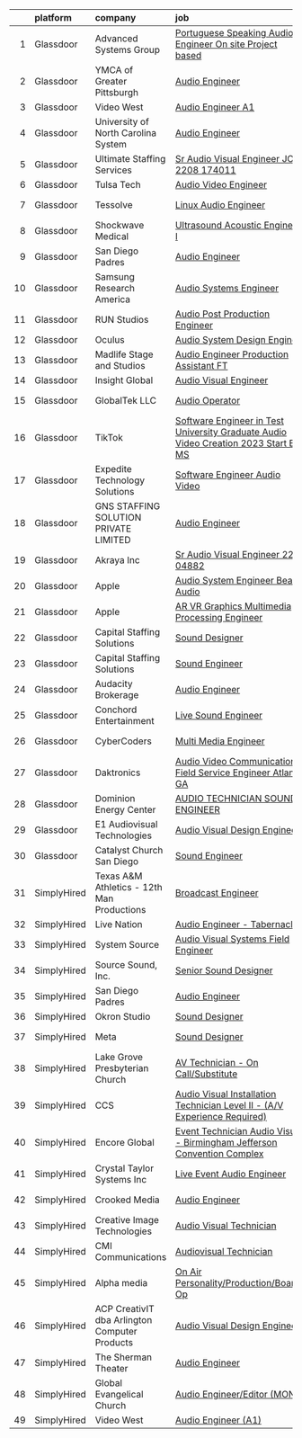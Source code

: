 

|    | platform    | company                                       | job                                                                                                                                                                                                                                                                                                                                                                                                                                                                                                                                                                                                                                                                                                                                                                                                                                                                                                                                                                                                                                                                                                                                                                                                                                                                                                                                                                                                                                                              | update_time   | location                   |
|---:|:------------|:----------------------------------------------|:-----------------------------------------------------------------------------------------------------------------------------------------------------------------------------------------------------------------------------------------------------------------------------------------------------------------------------------------------------------------------------------------------------------------------------------------------------------------------------------------------------------------------------------------------------------------------------------------------------------------------------------------------------------------------------------------------------------------------------------------------------------------------------------------------------------------------------------------------------------------------------------------------------------------------------------------------------------------------------------------------------------------------------------------------------------------------------------------------------------------------------------------------------------------------------------------------------------------------------------------------------------------------------------------------------------------------------------------------------------------------------------------------------------------------------------------------------------------|:--------------|:---------------------------|
|  1 | Glassdoor   | Advanced Systems Group                        | [Portuguese Speaking Audio Engineer  On site  Project based ](https://www.glassdoor.com/partner/jobListing.htm?pos=114&ao=1136043&s=58&guid=000001830c7f8b35ba5277309fc3d4a8&src=GD_JOB_AD&t=SR&vt=w&ea=1&cs=1_f9e36b08&cb=1662362029146&jobListingId=1008115167829&jrtk=3-0-1gc67v2qljcbc801-1gc67v2r6im97800-f73c94eeb379ddaa-)                                                                                                                                                                                                                                                                                                                                                                                                                                                                                                                                                                                                                                                                                                                                                                                                                                                                                                                                                                                                                                                                                                                                | 2d            | New York, NY               |
|  2 | Glassdoor   | YMCA of Greater Pittsburgh                    | [Audio Engineer](https://www.glassdoor.com/partner/jobListing.htm?pos=116&ao=1136043&s=58&guid=000001830c7f8b35ba5277309fc3d4a8&src=GD_JOB_AD&t=SR&vt=w&ea=1&cs=1_58e9ab05&cb=1662362029146&jobListingId=1008114357772&jrtk=3-0-1gc67v2qljcbc801-1gc67v2r6im97800-be22ce156af67502-)                                                                                                                                                                                                                                                                                                                                                                                                                                                                                                                                                                                                                                                                                                                                                                                                                                                                                                                                                                                                                                                                                                                                                                             | 2d            | Pittsburgh, PA             |
|  3 | Glassdoor   | Video West                                    | [Audio Engineer  A1 ](https://www.glassdoor.com/partner/jobListing.htm?pos=127&ao=1136043&s=58&guid=000001830c7f8b35ba5277309fc3d4a8&src=GD_JOB_AD&t=SR&vt=w&ea=1&cs=1_f584df0b&cb=1662362029147&jobListingId=1008103941095&jrtk=3-0-1gc67v2qljcbc801-1gc67v2r6im97800-c33ab20095de4d2b-)                                                                                                                                                                                                                                                                                                                                                                                                                                                                                                                                                                                                                                                                                                                                                                                                                                                                                                                                                                                                                                                                                                                                                                        | 5d            | Phoenix, AZ                |
|  4 | Glassdoor   | University of North Carolina System           | [Audio Engineer](https://www.glassdoor.com/partner/jobListing.htm?pos=115&ao=1136043&s=58&guid=000001830c7f8b35ba5277309fc3d4a8&src=GD_JOB_AD&t=SR&vt=w&cs=1_e0940f39&cb=1662362029146&jobListingId=1008106242846&jrtk=3-0-1gc67v2qljcbc801-1gc67v2r6im97800-30546d964c6f9ccc-)                                                                                                                                                                                                                                                                                                                                                                                                                                                                                                                                                                                                                                                                                                                                                                                                                                                                                                                                                                                                                                                                                                                                                                                  | 4d            | Research Triangle Park, NC |
|  5 | Glassdoor   | Ultimate Staffing Services                    | [Sr  Audio Visual Engineer  JO 2208 174011 ](https://www.glassdoor.com/partner/jobListing.htm?pos=113&ao=1110586&s=58&guid=000001830c7f8b35ba5277309fc3d4a8&src=GD_JOB_AD&t=SR&vt=w&ea=1&cs=1_9a72c3c2&cb=1662362029146&jobListingId=1008097555375&cpc=2CAED5C921A5F994&jrtk=3-0-1gc67v2qljcbc801-1gc67v2r6im97800-7f48b0205ac5977e--6NYlbfkN0BhfrGGbcblirJ0_oD-V1jJ9SBvie1turFDKTAe6KCgNzq6yyAeTVm5CLdS47V200aPUPspWsvSA29NDaJwcwLHGdGXHs-GcCrnI1hz2xLlUypXemtJhLLv3qJhrQ6xtzQ7JFI1gAPCwCah7xSL2xqQPD8W1B2O4U1GcdLxun809rzxlohOuZwrViiIUBfHs55hHgoihbkd5eyqwQKFkY8vqUvp0wD_2JjwUkVIBWgL1OyV1m1kP3wtfMg9MMS9lLTZZGQVk-eM83ysw-T1UndMbthayBvWg_4lV72Y763eyCk5Y9Fbfp4ONrYj1_-PT3GucPqDtDTd67zM-Ay5b8rciPiXeXKRX3u00-COYUtVJ-0X1uEHfhDPjkYdKotuaSySP18bCZbnwdI3YLRLLHRiXjhr7s-DgXSrq7BjS1sWousITZ--u8cJ9fWdlq6HPreZgN756XqPuReTF8Q5_1raowKOdx162XEm_fApjv9ZLbywGwKyRakWVF9eMOrrhIk1ejQRQPDfnPcUVhH_T1NgoyMmPFpWMbnAzFUyPI0LOcb5WdKgsBNUa0zKh8wjlle7sJhMxdjfqVXER2duUprJBYkzZXsvUFJaD4gqI8aF-tQfqvXHvJfYkpLbFwQJBrxGrgUe1IYOt6_LM4eZKEYf)                                                                                                                                                                                                                                                                                                                                                                                                                            | 9d            | Santa Clara, CA            |
|  6 | Glassdoor   | Tulsa Tech                                    | [Audio Video Engineer](https://www.glassdoor.com/partner/jobListing.htm?pos=130&ao=1136043&s=58&guid=000001830c7f8b35ba5277309fc3d4a8&src=GD_JOB_AD&t=SR&vt=w&ea=1&cs=1_ec636637&cb=1662362029147&jobListingId=1008103259096&jrtk=3-0-1gc67v2qljcbc801-1gc67v2r6im97800-a47b9910ee0dd042-)                                                                                                                                                                                                                                                                                                                                                                                                                                                                                                                                                                                                                                                                                                                                                                                                                                                                                                                                                                                                                                                                                                                                                                       | 5d            | Tulsa, OK                  |
|  7 | Glassdoor   | Tessolve                                      | [Linux Audio Engineer](https://www.glassdoor.com/partner/jobListing.htm?pos=128&ao=1136043&s=58&guid=000001830c7f8b35ba5277309fc3d4a8&src=GD_JOB_AD&t=SR&vt=w&ea=1&cs=1_9f599aa1&cb=1662362029147&jobListingId=1008090952739&jrtk=3-0-1gc67v2qljcbc801-1gc67v2r6im97800-fbb373dfba9ba8cd-)                                                                                                                                                                                                                                                                                                                                                                                                                                                                                                                                                                                                                                                                                                                                                                                                                                                                                                                                                                                                                                                                                                                                                                       | 11d           | Sunnyvale, CA              |
|  8 | Glassdoor   | Shockwave Medical                             | [Ultrasound Acoustic Engineer I](https://www.glassdoor.com/partner/jobListing.htm?pos=125&ao=1136043&s=58&guid=000001830c7f8b35ba5277309fc3d4a8&src=GD_JOB_AD&t=SR&vt=w&cs=1_90922a2a&cb=1662362029147&jobListingId=1008108505916&jrtk=3-0-1gc67v2qljcbc801-1gc67v2r6im97800-98808e398b9d1ba3-)                                                                                                                                                                                                                                                                                                                                                                                                                                                                                                                                                                                                                                                                                                                                                                                                                                                                                                                                                                                                                                                                                                                                                                  | 4d            | Santa Clara, CA            |
|  9 | Glassdoor   | San Diego Padres                              | [Audio Engineer](https://www.glassdoor.com/partner/jobListing.htm?pos=121&ao=1136043&s=58&guid=000001830c7f8b35ba5277309fc3d4a8&src=GD_JOB_AD&t=SR&vt=w&ea=1&cs=1_01606c98&cb=1662362029146&jobListingId=1008087488893&jrtk=3-0-1gc67v2qljcbc801-1gc67v2r6im97800-0ab1e7430391e7cd-)                                                                                                                                                                                                                                                                                                                                                                                                                                                                                                                                                                                                                                                                                                                                                                                                                                                                                                                                                                                                                                                                                                                                                                             | 13d           | San Diego, CA              |
| 10 | Glassdoor   | Samsung Research America                      | [Audio Systems Engineer](https://www.glassdoor.com/partner/jobListing.htm?pos=126&ao=1136043&s=58&guid=000001830c7f8b35ba5277309fc3d4a8&src=GD_JOB_AD&t=SR&vt=w&ea=1&cs=1_9b086ab9&cb=1662362029147&jobListingId=1008104222786&jrtk=3-0-1gc67v2qljcbc801-1gc67v2r6im97800-093c2ac1c42f0055-)                                                                                                                                                                                                                                                                                                                                                                                                                                                                                                                                                                                                                                                                                                                                                                                                                                                                                                                                                                                                                                                                                                                                                                     | 5d            | Valencia, CA               |
| 11 | Glassdoor   | RUN Studios                                   | [Audio Post Production Engineer](https://www.glassdoor.com/partner/jobListing.htm?pos=117&ao=1136043&s=58&guid=000001830c7f8b35ba5277309fc3d4a8&src=GD_JOB_AD&t=SR&vt=w&cs=1_f6fedbbc&cb=1662362029146&jobListingId=1008112000727&jrtk=3-0-1gc67v2qljcbc801-1gc67v2r6im97800-445860f2fb8be7d0-)                                                                                                                                                                                                                                                                                                                                                                                                                                                                                                                                                                                                                                                                                                                                                                                                                                                                                                                                                                                                                                                                                                                                                                  | 3d            | Seattle, WA                |
| 12 | Glassdoor   | Oculus                                        | [Audio System Design Engineer](https://www.glassdoor.com/partner/jobListing.htm?pos=103&ao=1110586&s=58&guid=000001830c7f8b35ba5277309fc3d4a8&src=GD_JOB_AD&t=SR&vt=w&cs=1_2f49e73d&cb=1662362029144&jobListingId=1008113658597&cpc=C891152315FA1AD8&jrtk=3-0-1gc67v2qljcbc801-1gc67v2r6im97800-28c7cf85aae0d09a--6NYlbfkN0DYl4UJW4r1Vl7FEn6T9F-rD9lpC-0oMJVSiWjK_MGUd8e8cHXcpv6KPyjLHZEfqkWF7jx5nefSJB46Wpu88sVmHRl6nBxftk6vkGNTcKdYu9StRJ4PPVJ88bejKAEmkxARDbR2ZgAU1yuwjqEOxhXnu0VJ7oteK4RS4h0U14nQ_iAPa-JDJ05aRnZP5UBFRfo1ZxBeVgclen1EwwhMDW_qRhKFysdQQ2g8GgI40sk0QGf10GEk7KfNyouwMyfVryauUYnF8Iw-eZ6Uoc5iUftxB0JKUD-vFkZ5rZsh3xFaus-PiFvnV-OzDZOs9t6-tNphj5Jl2_kf5rc9Eg1ek5HHvPFpF4D75LqciU2DZJgv876Em3MtmPiSitvTDm_olsDDtg6PqASIDr8STSvegtkvnU7CElAjY6nrsbFAWGhX2Q336Qlvp-bgnMz-zs3EHT2Q0HlEKM-77RePkydtIlQdsJwknggWu0_Juo3uqRkw4fS-LRIdf7QArvfUdCdMgBsknQUnlLwbhCApwTPwChgh3pFd742f33Pj7VGnz6dR74ZjC1YPnzmBjOZnG21ZZGU3L1So_OB65a6nBp0IBW8Jmz91NeMWAJndkld2NNYXArjTOACGQ93_VNu5wl98A2RrmnNCPxrWmP2lAEW1sa5uboZiBLr9DIS3NSLCMUl60FGY1tXaGg0f3Iuc19qig3aL5XX12QO4AecKbdRpxlldnAEwO8zegCbXTVL_wsXrD1csWgYV7KMeErlFRshx2sBfUkDa1z8NycxuDAweaurkWGu3bAN38Rh7H8vsalRic41g6G6-pxmjpcAuigVlVmU8Zr6_G-WUZo1Aj2YKUCrbdi0oKlGf6TI4tHVHstCdtleRrk3VQXOmzaA12UZ6UfWwitQ6nMUntqiIvXKe84EQAFD0F9YKCMBJzdGWMTGHup8mMICNIWyN0MB2pt2cwvUr4aC43jujOoVmCw3mKd3MXL7NProRuEkMxLEhSTTt6s1HV3nq3WzCOwvWzoyx-NtkzCGrf8kYbg4YIsRKuPHhLlq9-kWozeLV_zwrw-IAlkHsjNWC9JV78Rj59h4CULU%3D) | 2d            | Remote                     |
| 13 | Glassdoor   | Madlife Stage and Studios                     | [Audio Engineer Production Assistant  FT ](https://www.glassdoor.com/partner/jobListing.htm?pos=120&ao=1136043&s=58&guid=000001830c7f8b35ba5277309fc3d4a8&src=GD_JOB_AD&t=SR&vt=w&ea=1&cs=1_16d9387f&cb=1662362029146&jobListingId=1008110779312&jrtk=3-0-1gc67v2qljcbc801-1gc67v2r6im97800-122f3ca21369d2a2-)                                                                                                                                                                                                                                                                                                                                                                                                                                                                                                                                                                                                                                                                                                                                                                                                                                                                                                                                                                                                                                                                                                                                                   | 3d            | Woodstock, GA              |
| 14 | Glassdoor   | Insight Global                                | [Audio Visual Engineer](https://www.glassdoor.com/partner/jobListing.htm?pos=107&ao=1110586&s=58&guid=000001830c7f8b35ba5277309fc3d4a8&src=GD_JOB_AD&t=SR&vt=w&ea=1&cs=1_44225682&cb=1662362029145&jobListingId=1008106964790&cpc=0C139D4CAD5A6DB2&jrtk=3-0-1gc67v2qljcbc801-1gc67v2r6im97800-ddba8846e605f6e8--6NYlbfkN0BKkHZu3wF05EeDimN_p6sYpKCMArvwa95YdH7UpkaBCi52Bcb3JNt30QsYNOqnbgknynMUJFcJ9E90jMtQuB5N8H4iWrT9Wpk4h-o8RqYgijZgMPLWOjbafEPUeEFkmJEDdBI4FmJS3IdWewesh8GoY8jKTGTSuhmoY5RQ_vn5Fz31BfgXTCEPSxuuqoWHM4fm0R6eZa8Wz8mlDu0gYJ4i4owZuuKhh7SDarj9_YEd-s1QVNICeRI8f-TS-6wQe2L6ivrpr167LQd05M18b1ML3TpwNMAwFV6DKrvJbKFNgrV4UxAvlvs9VU4RprZGzOBtTujozFywVz7DZeNqe7uL53uRwNdQuwu6bL5extudbHQ2o6UnlIm0HXGaZkDFKUlhWSanQVvL3FZflrQa-AOtnuMXR6Shpc8OFTUQYnqpOunNINaxWGFFWxxrZjrw7bPxPv5xW18p_4I6WksahmXVeYR_yeef6XbOcfutHxOAZfXnLpzhummDpUh5vpJC-pv1wFMjYxS5Ww%3D%3D)                                                                                                                                                                                                                                                                                                                                                                                                                                                                                                                                                                                     | 4d            | Evanston, IL               |
| 15 | Glassdoor   | GlobalTek LLC                                 | [Audio Operator](https://www.glassdoor.com/partner/jobListing.htm?pos=104&ao=1110586&s=58&guid=000001830c7f8b35ba5277309fc3d4a8&src=GD_JOB_AD&t=SR&vt=w&ea=1&cs=1_fdf58bf6&cb=1662362029145&jobListingId=1008106915074&cpc=76BDADE3D6D9A820&jrtk=3-0-1gc67v2qljcbc801-1gc67v2r6im97800-f4cf81319eebfd3f--6NYlbfkN0AY4guaBc_odNxnJHTncvfwFu86WvDwtbc_K-gSZc1x5NPDcKz_OCFYEVbmb3kh0wSpFM68IwlUwrtN78UW6J4PQvT8PKUmRb3KJtc-FiPP0jnPimWs_alhcSrSUc1WSuB9N7bIsskKKgHR25VSO_uUxurZbLcP4WF-RjsB9fmeIaDf7E_3FFZ5WAa5Q1o-LjOQTBo3Di3PWziqlCX_WiqeIoFWsxipVpa4FPcw_NjdZ6qzcg2a2VS64sAUqh7GPYRo_UXEy_OOfFKlzflzzDyBKDvv4JONxOwHng1OPZ6h-SrpXtMSuwichLjeaYOC7_C8fKXMFbSogPl1P4YPkytf5KK7YgNqclsV0k0O7ZfNu9M61nU_9eb1t113nO8Ek6L5sh74xP81taDQNSHOa9w32GFu7gBuNBhA3Px4LZJySZNM9o68Evf8KV9tHdXNAsZN8bWzme-J0yB9OyZbDfvkP7YtDiwtiauNFqXBna-1pSt4wXea0nMI)                                                                                                                                                                                                                                                                                                                                                                                                                                                                                                                                                                                                                        | 4d            | Washington, DC             |
| 16 | Glassdoor   | TikTok                                        | [Software Engineer in Test  University Graduate  Audio Video Creation    2023 Start  BS MS ](https://www.glassdoor.com/partner/jobListing.htm?pos=122&ao=1136043&s=58&guid=000001830c7f8b35ba5277309fc3d4a8&src=GD_JOB_AD&t=SR&vt=w&cs=1_86494aca&cb=1662362029146&jobListingId=1008112262055&jrtk=3-0-1gc67v2qljcbc801-1gc67v2r6im97800-a8f149556fac8657-)                                                                                                                                                                                                                                                                                                                                                                                                                                                                                                                                                                                                                                                                                                                                                                                                                                                                                                                                                                                                                                                                                                      | 3d            | Mountain View, CA          |
| 17 | Glassdoor   | Expedite Technology Solutions                 | [Software Engineer Audio Video](https://www.glassdoor.com/partner/jobListing.htm?pos=129&ao=1136043&s=58&guid=000001830c7f8b35ba5277309fc3d4a8&src=GD_JOB_AD&t=SR&vt=w&ea=1&cs=1_7fd6c87d&cb=1662362029147&jobListingId=1008101651777&jrtk=3-0-1gc67v2qljcbc801-1gc67v2r6im97800-69b896962ea9d72d-)                                                                                                                                                                                                                                                                                                                                                                                                                                                                                                                                                                                                                                                                                                                                                                                                                                                                                                                                                                                                                                                                                                                                                              | 6d            | Remote                     |
| 18 | Glassdoor   | GNS STAFFING SOLUTION PRIVATE LIMITED         | [Audio Engineer](https://www.glassdoor.com/partner/jobListing.htm?pos=109&ao=1110586&s=58&guid=000001830c7f8b35ba5277309fc3d4a8&src=GD_JOB_AD&t=SR&vt=w&ea=1&cs=1_79c921af&cb=1662362029145&jobListingId=1008091693660&cpc=9908D8D4413DBB8A&jrtk=3-0-1gc67v2qljcbc801-1gc67v2r6im97800-02821c216df8564c--6NYlbfkN0DSIQBZQ-2Vai8_rtyWPENsIrxgvuk_9OUeK1VKqbOx9HU1FkKsTKPGTJ1fQ9JpvdfILB_xiS_THIHvkhReTf8TAsrOjYTlfzGEoYEMqq8cRQ9zmRNXn0IbS5p_XgOLf9XvUgzoA9zEPB9fuc_10DiRiXTwqiGnMAyekwq3A8uEHOyjZuEKVJu_-6TONuudzVUW60t57T-LUrougLxG98bf0lxloQ_HHaTYDokS800BYVZ3d2ccdT28BSKlvV_QY4VesB9_PDcRSK_xZDYpgcJ4fXjVdn8hYwj1ojbcg0LEeCujFfF8TJQu0o77ciCEMDyVmm4M7xYx1Hs4YhdgG1aQInH9pejB3Nd8rt_rGUthcZM_GyEJOMs5Y2aVHVgmenSJmSjzevWs2Z3KkKQuEtJia8VU4DHYZPTlwFURXfWmG2O7DQfSguTGD4qQFo-0WpP8wac1m7lINTUUKJqiZnNOOyqsEz9bktFTW2H0OUtV_IdmVeYKtXg45TXRK2eV1is%3D)                                                                                                                                                                                                                                                                                                                                                                                                                                                                                                                                                                                                          | 11d           | San Francisco, CA          |
| 19 | Glassdoor   | Akraya Inc                                    | [Sr  Audio Visual Engineer  22 04882](https://www.glassdoor.com/partner/jobListing.htm?pos=119&ao=1136043&s=58&guid=000001830c7f8b35ba5277309fc3d4a8&src=GD_JOB_AD&t=SR&vt=w&cs=1_351a8566&cb=1662362029148&jobListingId=1008097849958&jrtk=3-0-1gc67v2qljcbc801-1gc67v2r6im97800-16f78340d0c30390-)                                                                                                                                                                                                                                                                                                                                                                                                                                                                                                                                                                                                                                                                                                                                                                                                                                                                                                                                                                                                                                                                                                                                                             | 9d            | Santa Clara, CA            |
| 20 | Glassdoor   | Apple                                         | [Audio System Engineer   Beats Audio](https://www.glassdoor.com/partner/jobListing.htm?pos=105&ao=1110586&s=58&guid=000001830c7f8b35ba5277309fc3d4a8&src=GD_JOB_AD&t=SR&vt=w&cs=1_5be8e1d4&cb=1662362029145&jobListingId=1008100584159&cpc=8795CF9063CD573D&jrtk=3-0-1gc67v2qljcbc801-1gc67v2r6im97800-ad79c3bb1624279f--6NYlbfkN0BvKrLyj5gPmtZO9T8euul8TCxuuKNOtzRJOomxnwSEodTz2Bc-sPZl5OJ9R4TJsNck5xc0c2ym9fz50912HWKqUswdr-sawwhN-AHwhntIjOJiqrxSRm1Lc21B-q1Drhhg66KV1MVaTOplQbRbtNdFVoT628qfg875ukJjdlqONQmyOIxguQyOH2rTByjfI66MbdqdP01Cw0KIVcOCmh2IpeZU4ARnjea8gCqBuPfir9XW50ANHB7EBbzo2Z8lcvHm9Srw3A9CDt3m9DxQVPkpi0eA96J5qb83V6BLnXpybsnyjSY1Mw0Ocxvg5tOWGgHB8HsuFmqU8FRF7lh2l-Ks8b5pvLrqAsshiWQQjALCePCZmrPnn0VGsS6FGS83CtQ3RYId37_ceQlrnDhUTJKLI52XKVXCR6sMvx7Wxco1SOf_TKCPa8pRyZmhxm07Ah-9uwWvt8o3WFnpiSzzjMGrR4fa6N_A5dNJ3VEUR9BjwPMmqingWea_bflF0tVUGaGipZ-WfgRND0dq62d79prhYG0dHv7MyVShZkiZBHN7RInabgxrcgvrlBWZFDgVxSiA878eUHZg56B7H4buu3clZBmNbBi0vikGcVSaHhESjM91EeRKKbGVL-JyP_LSXZJ--ognHgGt4NEwyyKbPiyZ7QhmMyZi-eM9mamffTERdLpYUAAVpLT_I6Nwmy7BWHyvVDb3BAoIcMAaluWX6T_WpwSAAXFrlubbCCjLoljDT-nRew7c-7KEvAW4dnqJTrOHXFsXcJz_0iJckyZwKD5G3mrxztz5zdtpMdO-XOBVN_QMAinA8s5pTkJ_BBXJp6WrUO3ao3o0Dqg46BCpA1bi29HIfY91OMCjxUbEzam5o6eCmAA8xziUAwInhL0L8YnoywzNvHd88kOnzovlSFhra7coFg236ohHMzr2UbzT70SbRQCtqEeRjTwyQfbDpL7SyasPqvBB4eWV_XkAmg2mf3L7IgzSl2_dkHgHnQGgxw%3D%3D)                                                                            | 6d            | Culver City, CA            |
| 21 | Glassdoor   | Apple                                         | [AR VR Graphics Multimedia Processing Engineer](https://www.glassdoor.com/partner/jobListing.htm?pos=108&ao=1110586&s=58&guid=000001830c7f8b35ba5277309fc3d4a8&src=GD_JOB_AD&t=SR&vt=w&cs=1_3dd37c9c&cb=1662362029145&jobListingId=1008095803074&cpc=47CFDC01B3F81FAC&jrtk=3-0-1gc67v2qljcbc801-1gc67v2r6im97800-820762df30a5f3d0--6NYlbfkN0BvKrLyj5gPmtZO9T8euul8TCxuuKNOtzRJOomxnwSEodTz2Bc-sPZl1dBMH13w-jNJNgjRc6p5W8cWPk1EKFnSTFx0C_mipeYMBa_s20sucz4KKnetvaghuwMSJr40xiYITNj62QYhCW7KunMo4yzSO92eeHOAgX-15VHN-pGSTkdX34LcuXvx-upv_4WevC1GQnv_6W6SpVBw3Us3yYAVQz-diXuIxVfP9zRjpl7XBbVyLKpmcTzvVjcQGL6eAkUVaU8BE8hej_XhbdD3N3ylgzbHIy0QXEECe3w0KMvP99-flIxH7WG7F0-sB2NZokoPr8PlS5UGcZM3ziTSqhGmVvq_AeQy70Rd5y67GtLQ_3k-uOzwflUgZsHSqFgYKYzhAn3m42mZyMpeMv1Pw6g_YGulULd5AGGhOi-onkl07SXPU6wF4h6ShWRZwH1KjkfEOMLM3yQwsfhKp8teT-U6fPEkaI_AxKMszz30t9Iw82sQyRhN1cXp2w_g8TpJXuVzrHtu7nOb2UbA6EWEJa5Bm7noYezJ9O1J2PhqsEM2yWmqcmkShSTAD39HJwmKJsiJBjanzcvmHqobBmlYFRDFhWyOzrDuSYlFt0RCe7GkxrP5Q-2jr9PYKbeWZ9JBES5GIpnjnnbFj-NeFZhPZ-BwK1jNPwz-0ajy23pSTX6OdIxmhRmu1qGCzbPm_r1TBnyJBHyit0veEmH8ObNPF5nDOXuXdWgYP2Ub-dTySW4TX0YSVLeCd14xwKwTb4zcFlphA9qu8BD-XK8SW1cwT6CWF8rJ54tPZUgxV_ascd1ERkJLoG97De8lKwpfCLdvanw9wcUO8Ncizdu0sJ6SAuMDfv4S1IDmqbthSV5DcboVO2e6X8vOpsY4uN31RN17CODUPMpRgHY0Rqt-Nb4zlX-UZQ3qbAbQ5mTgL2EbiRkf7UO0nygKzXuGUSwuemrn1dCTA-F5ZMfwROPaeN4_eCzozEnU2x7goy6WUuHI654fYw%3D%3D)                                                                  | 9d            | Seattle, WA                |
| 22 | Glassdoor   | Capital Staffing Solutions                    | [Sound Designer](https://www.glassdoor.com/partner/jobListing.htm?pos=111&ao=1110586&s=58&guid=000001830c7f8b35ba5277309fc3d4a8&src=GD_JOB_AD&t=SR&vt=w&ea=1&cs=1_c8cb9b7f&cb=1662362029146&jobListingId=1008114374344&cpc=8795CF9063CD573D&jrtk=3-0-1gc67v2qljcbc801-1gc67v2r6im97800-b8a7e5b70904a19e--6NYlbfkN0AHXq2vAVwR3IH7wgnTMdWCa3HguypIXx0DFudX-u0zu6XSU0N9gDGCMsnO9yvyAfN-w9ZDj2y4IJztBTj_DpNATP455ryBbc6HIlj1JRzLXgY_QhBREGrhOKT-dsILNU1H7GEHj6rekdNLERF2QVJCpUPs7TQqmQH248uMkm2P6H9TglB_2IHiZ_z69NiDLFpQZlPUzOqJJbtPP9yRem1Z_oIwnVve2MsmzDC6cWG1vrWRpAmRS3w9pgjuI_Nd8zadcy2XYNLdMfAcIQhz0IAEZdQIbqWpHcXVcX1MVpOkny7S6u1C13qW1jNVClro5U-nwtYquvY7k0DHifEQBe99qM94TL9lMifnbRSglVAHfNc2K2wkPiYMbXCtWsznlV-yCVa-ccVr1pme8zoVke-3g8MCCD_kEfmdlI-ehCZ0qmWEdrb18LT1DQzavuNfu_pOu9X2l6rS0BD8NSygsN5Fe-AQiJKBKvPO7iNsFFE02Htug1WzoMEYPoBMYAfQud3NkR8nWgbPpQ%3D%3D)                                                                                                                                                                                                                                                                                                                                                                                                                                                                                                                                                                                            | 2d            | San Diego, CA              |
| 23 | Glassdoor   | Capital Staffing Solutions                    | [Sound Engineer](https://www.glassdoor.com/partner/jobListing.htm?pos=112&ao=1110586&s=58&guid=000001830c7f8b35ba5277309fc3d4a8&src=GD_JOB_AD&t=SR&vt=w&ea=1&cs=1_9fc4bcec&cb=1662362029146&jobListingId=1008106947083&cpc=8795CF9063CD573D&jrtk=3-0-1gc67v2qljcbc801-1gc67v2r6im97800-7ee99c6ce2ce3e77--6NYlbfkN0AHXq2vAVwR3IH7wgnTMdWCa3HguypIXx0DFudX-u0zu6XSU0N9gDGCMsnO9yvyAfMI4RPwNgF3cmE9aZ6S8laEbXVH1A6MFEQj40Snp0ZImzcOVPuHxvlP8EnKjILPw9a1O1yWK_TKJQxlq4JHVh-HRHiA8_kBlbluk92Af7z1Z7Ff5yRDMaVMn7CIpkV3MYpXI-na-BG31NuZekdGlQxToEEFzJCVjtMUZsTtA0AKGdg0AcHb0spL6-eP5aFssH_Yzf79Zr-po8Qj82svhb0FWDmz6Nh1SHPex7q2jKNEy6oXMlrO5eQQmM1BLuY48nxSa4hqDXOwuckW-hJUhLe5mX1yFtrTVE-PfCxvLE0_7SYwJ0OUf3v9EUVCDey4yAUJkCSczyhcg3VMAilf6S1rPDx5p3PS8kLKeNm4VfLB27t0hkIeq_FowtCJ64B3Kqbzf9bqCE5MD9GlMx1WPcs1zNfxQS3PXo-_aVCpB3SJH7ByRd-1XGFzT16ZYBdzwyI%3D)                                                                                                                                                                                                                                                                                                                                                                                                                                                                                                                                                                                                          | 4d            | San Diego, CA              |
| 24 | Glassdoor   | Audacity Brokerage                            | [Audio Engineer](https://www.glassdoor.com/partner/jobListing.htm?pos=118&ao=1136043&s=58&guid=000001830c7f8b35ba5277309fc3d4a8&src=GD_JOB_AD&t=SR&vt=w&ea=1&cs=1_3198686b&cb=1662362029146&jobListingId=1008093807658&jrtk=3-0-1gc67v2qljcbc801-1gc67v2r6im97800-0190b5487932e263-)                                                                                                                                                                                                                                                                                                                                                                                                                                                                                                                                                                                                                                                                                                                                                                                                                                                                                                                                                                                                                                                                                                                                                                             | 10d           | Austell, GA                |
| 25 | Glassdoor   | Conchord Entertainment                        | [Live Sound Engineer](https://www.glassdoor.com/partner/jobListing.htm?pos=106&ao=1110586&s=58&guid=000001830c7f8b35ba5277309fc3d4a8&src=GD_JOB_AD&t=SR&vt=w&ea=1&cs=1_f2522026&cb=1662362029145&jobListingId=1008088946789&cpc=4F748F1840550ABC&jrtk=3-0-1gc67v2qljcbc801-1gc67v2r6im97800-f3f9eea57a983ca9--6NYlbfkN0BKUou6V2sgnxTw0gblZcy6InCuwTZCwEAFzAfyAJpbl3ZjWBFMy83ezJfgF92Z-W5MXnXrnPDWMfXQEYAq_D2vGcDfAyY7IEHDPoY5h-YNlYusBjuP71PAU--4FBvdcRg4XYUnGEKdbLm9AWhIy_eUwBNmXKXtIKz3mbl7k_NEIwoUxK6dIpaqfV-f_KTJTC1XJ5q5zehaCuUTeq4rEH9H4VJX6EjnKco6nPKX-LYnDjyG6ZsCUNBs2gwKQ-f-Dx9bI9jyqXJ32tkzGM4NfdbGB15pKZQbGGzgLYW744dRFle6pRNKmckAUbaPLhkF1JoZOIrBSIOj42CxsfHSyo2JlZyu_KLAt1Pd31w84s2DcoDq7j4gKBeklCLqy2X1Wo1W5-8FFmT4_hNqi_ifCDPO8KehsMzjenn8PxghEUoS626S_TeeWOgPlKp5n2rU1u4IBetamHjUIZm4M9qxWUJJNOFC_iiWDlN6vM0xXGxSm7wm9viqMcj6uTALOo_ac9Y%3D)                                                                                                                                                                                                                                                                                                                                                                                                                                                                                                                                                                                                     | 12d           | Boston, MA                 |
| 26 | Glassdoor   | CyberCoders                                   | [Multi Media Engineer](https://www.glassdoor.com/partner/jobListing.htm?pos=110&ao=1110586&s=58&guid=000001830c7f8b35ba5277309fc3d4a8&src=GD_JOB_AD&t=SR&vt=w&ea=1&cs=1_05dec5f9&cb=1662362029145&jobListingId=1008111490120&cpc=32EE424DE2B657EB&jrtk=3-0-1gc67v2qljcbc801-1gc67v2r6im97800-8f83a9bbf1e27223--6NYlbfkN0CpFJQzrgRR8WqXWK1qKKEqALWJw739KlKqr2H-MSI4eoBlI4EFrmor2FYZMP3muM1cmxxavXzzpbSuoT19eDNh85bTMGXi5AKRoF9GUFDM_YuneGckAgdmoPCNiWo1puAvXM9gy_NhHeLSla8-ExDLHBDNaz3ErfRstDVgXeyfxEdOYenHJMvamdx7VOUqBZOaOXfFqVWlau262gbo86uw744Sq-lrLQVg7A7xGAGm0yTnC08gl0ibV3LunRJ7Qr569qCWLaZydpy5RJamzTYZNLVJQ4URwij_E29YbIX86Li0lKdqZlnflrM9qdwWHSUSo_HGTHVAi40KDO4DLoSIrl0MxHN_utxhEPsGOr4PSpbXG0rRwdNdHDzGo7DFOzAPofCH6bRUP_cZtiglwQq5xAiZVuYJR1iDeWRZx8tFzoZX8bRkK-h42ECPfkyAbkTJVdkCclYnV7lIN5VEoWw0jW7I1umoDICrxlnxJkyGdcgnER6xNCFq-ceesq82eF2ikR-d3KT_3XkYipP3L9N7bNLW69Slu8N94WS1UvOqj3C6L4qyG0Y2CKNcYfk5mSRXtLmyVljlAYYUSePPT-Cj9XrhpMwNp7qw9CNMg0h0CmHo-uNnpU6DlcjFPxTz28_syKSsgxJv1qjtfB9USiGz4KmxprjXjngZrX60Yy1X5zQz8-PEorcl-yDcy1QhyfqDuyHrol6R5Pmqp9zVZprbCZozblkSOTJKO_8Hu23uqvXeGGnvkVqzcdi9jEK8TCuZuwZ315cgUw3FHoV8mEC8ncwNfXktN3FYow_L4fOoeq1Lxcu9ob4Y5hkBZUeyzq_qK7P87vgY6ZGjEfFNR7rY7H1Dv78POzcDbZbx7Lsnwwk9-PT7AqoFGaP25hs57_GdykojyQJAvhvgPoUUi18CT1adSKmRnAZ3MnLgrYBncC4yOqE48g5mm-we6eVywgPGZSxCvsPy3pijwn5f8a1IaqnXUV-KZ08%3D)                                                                                                    | 3d            | San Jose, CA               |
| 27 | Glassdoor   | Daktronics                                    | [Audio Video Communication Field Service Engineer   Atlanta  GA](https://www.glassdoor.com/partner/jobListing.htm?pos=102&ao=1110586&s=58&guid=000001830c7f8b35ba5277309fc3d4a8&src=GD_JOB_AD&t=SR&vt=w&ea=1&cs=1_101ea13a&cb=1662362029145&jobListingId=1008101106089&cpc=022796DF6CE1C9E6&jrtk=3-0-1gc67v2qljcbc801-1gc67v2r6im97800-71bd578f9e8486a0--6NYlbfkN0A_5SANSmwsWPDqy3GvG9deaVP8tFsfGsIHOxfm-OxfSkfuATzTHewKO4PWuE8RNGiRb7T50wzVkF-spF2TqMygcBUyOl7IWu7aM1i41zXiD7u7S7u9QRA-yi5EcJSeb-D3DEdvO10_QMlSoXS3BhXn5rmoGUuMgQgRwv9T4f_1bYqwik-yfe0nHFUIa7ref__fXZffDHztQEuA8tKDfvauVoLkUja5XsNknKO_b7V0soCvhu3XQ-Mv_9muri-sa8tUwa4Gzlq2il9nWILkw94ABikgA55SqB5LHCE1o0o8Mz07BLjxpouZgb5N7cDVEYbDxePhZDdz0QKIfE5JLFqtrppOUDXVrPfC7pEmIXfEKXCpaiub5ylaqvBHlq74GE3xuKEyqXF6RZL994shFAfHjJuXVMctVzgFj-AtgjCsiFSd9-31DvLKmFwWXIZJ9Tf2BzwB4M3zoUlEiVQW-dSlOTE9av2Zml-409RI0gpOzAypRBkLnXlyrD_5Ew0GMK4P-ceB3nyHTu53bekk67XExAAYsuUIy5awVYeCuzH4QX3UxN2mNod3vGiPeTc157g9enwYavmrh4ip4FazFkpRqpGlxnk7knFymSgpP8MN8n_bEbXHVOkj3lry5cndadWl3oFfC6GUgx-dPPYlap_qU1DRMxod4Eg%3D)                                                                                                                                                                                                                                                                                                                                                                                          | 6d            | Atlanta, GA                |
| 28 | Glassdoor   | Dominion Energy Center                        | [AUDIO TECHNICIAN  SOUND ENGINEER](https://www.glassdoor.com/partner/jobListing.htm?pos=124&ao=1136043&s=58&guid=000001830c7f8b35ba5277309fc3d4a8&src=GD_JOB_AD&t=SR&vt=w&cs=1_4f2bd262&cb=1662362029146&jobListingId=1008085882444&jrtk=3-0-1gc67v2qljcbc801-1gc67v2r6im97800-348693a8ffb96fac-)                                                                                                                                                                                                                                                                                                                                                                                                                                                                                                                                                                                                                                                                                                                                                                                                                                                                                                                                                                                                                                                                                                                                                                | 13d           | Richmond, VA               |
| 29 | Glassdoor   | E1 Audiovisual Technologies                   | [Audio Visual Design Engineer](https://www.glassdoor.com/partner/jobListing.htm?pos=101&ao=1110586&s=58&guid=000001830c7f8b35ba5277309fc3d4a8&src=GD_JOB_AD&t=SR&vt=w&ea=1&cs=1_1c2fddc2&cb=1662362029144&jobListingId=1008114180800&cpc=01C0F35AFA5AA31B&jrtk=3-0-1gc67v2qljcbc801-1gc67v2r6im97800-bb544c968c69e3ab--6NYlbfkN0A4hgeKHdLyHgzaskNEvl2xXMVaueUT71iJOYpLYISQUHTwzmwXMv6ktk6AUPSuLYYga7hqXnIFRX4Jw_ptz-4a0hyVPB_g8zodUdRb7BZugoBuawrhw8Q3xrOCFBh-yT89j1ek5MIo1V0CBKU6O1vO_t-rdav4sM56WLuYibGgdd6xX1jrXqutv8BZGVJ_AATsGIl5DBYHwxU5Fl_1Pu88c3LWNUP5MQa012A5X10b9SOboHDusstbC_V-Qf0l2S8SaYR5kiuTdFhHVzIzQdCwxrKwg_ZSMm7C_oG5rcjzL-wuEuPOOUDOFYIRU00bNFTOfJs-AWF_WjUOCBRoVFPS9fziL8Zc6CP4kdar54YYSBWZqFJfhE_JOLmHKqqwLOFI4qr1HwsaP39VSNKkna5RBK5-OXXreTcDAweYjJB1UAcXydlhLWy8WU6_rqLpL8iJFcBKkcEnVCcXzYpEW81kIyF6CMmB1p-UhrqR_L3i_sBzw_Plqux7zYqsFgqPUKKTfIMnk9dJrQ%3D%3D)                                                                                                                                                                                                                                                                                                                                                                                                                                                                                                                                                                              | 2d            | Phoenix, AZ                |
| 30 | Glassdoor   | Catalyst Church San Diego                     | [Sound Engineer](https://www.glassdoor.com/partner/jobListing.htm?pos=123&ao=1136043&s=58&guid=000001830c7f8b35ba5277309fc3d4a8&src=GD_JOB_AD&t=SR&vt=w&ea=1&cs=1_5afc4e60&cb=1662362029146&jobListingId=1008099570071&jrtk=3-0-1gc67v2qljcbc801-1gc67v2r6im97800-e7ff894ef48b9d2b-)                                                                                                                                                                                                                                                                                                                                                                                                                                                                                                                                                                                                                                                                                                                                                                                                                                                                                                                                                                                                                                                                                                                                                                             | 7d            | San Diego, CA              |
| 31 | SimplyHired | Texas A&M Athletics - 12th Man Productions    | [Broadcast Engineer](https://www.simplyhired.com/job/FvqtjkPQOHFz7okHbknjuZGriHK1tUpOYJrYq7y5M_E_VlNyFcveLg?q=audio+engineer)                                                                                                                                                                                                                                                                                                                                                                                                                                                                                                                                                                                                                                                                                                                                                                                                                                                                                                                                                                                                                                                                                                                                                                                                                                                                                                                                    | Recently      | College Station, TX        |
| 32 | SimplyHired | Live Nation                                   | [Audio Engineer - Tabernacle](https://www.simplyhired.com/job/ivjfh3rrkjP-61cPhxu9PA0rkvEupZL4DIFdZWBZ2KhQoU_hRJQrDQ?q=audio+engineer)                                                                                                                                                                                                                                                                                                                                                                                                                                                                                                                                                                                                                                                                                                                                                                                                                                                                                                                                                                                                                                                                                                                                                                                                                                                                                                                           | Recently      | Atlanta, GA                |
| 33 | SimplyHired | System Source                                 | [Audio Visual Systems Field Engineer](https://www.simplyhired.com/job/xVBqUv_Jb7WJWKXZWvKMDvPPRs-yjpNF3jAs9pIqje1SIoBa9tk9Yw?q=audio+engineer)                                                                                                                                                                                                                                                                                                                                                                                                                                                                                                                                                                                                                                                                                                                                                                                                                                                                                                                                                                                                                                                                                                                                                                                                                                                                                                                   | Recently      | Hunt Valley, MD            |
| 34 | SimplyHired | Source Sound, Inc.                            | [Senior Sound Designer](https://www.simplyhired.com/job/mw3datBFZnSnzm3SFniNFlYC60OHbjYX1kgvM61bk-lO-0QBaaabnQ?q=audio+engineer)                                                                                                                                                                                                                                                                                                                                                                                                                                                                                                                                                                                                                                                                                                                                                                                                                                                                                                                                                                                                                                                                                                                                                                                                                                                                                                                                 | 12d           | Remote                     |
| 35 | SimplyHired | San Diego Padres                              | [Audio Engineer](https://www.simplyhired.com/job/F1tRIa13AGVNFby3ku7itPhjS6x6m4TkYLNfId88M4v0sdegAlBSBA?q=audio+engineer)                                                                                                                                                                                                                                                                                                                                                                                                                                                                                                                                                                                                                                                                                                                                                                                                                                                                                                                                                                                                                                                                                                                                                                                                                                                                                                                                        | 13d           | San Diego, CA              |
| 36 | SimplyHired | Okron Studio                                  | [Sound Designer](https://www.simplyhired.com/job/sH9iQ3mOxPZ_wzvQdODCegZwaaM9A5wNYJm87FJwvZBvB3d1YNX9TA?q=audio+engineer)                                                                                                                                                                                                                                                                                                                                                                                                                                                                                                                                                                                                                                                                                                                                                                                                                                                                                                                                                                                                                                                                                                                                                                                                                                                                                                                                        | Recently      | Remote                     |
| 37 | SimplyHired | Meta                                          | [Sound Designer](https://www.simplyhired.com/job/B9jC5ZTtxgxvAo0pHZYEFQSV4L3HIbn0ieWkkGRZxYJtVOoKOsaAXg?q=audio+engineer)                                                                                                                                                                                                                                                                                                                                                                                                                                                                                                                                                                                                                                                                                                                                                                                                                                                                                                                                                                                                                                                                                                                                                                                                                                                                                                                                        | Recently      | Remote +3 locations        |
| 38 | SimplyHired | Lake Grove Presbyterian Church                | [AV Technician - On Call/Substitute](https://www.simplyhired.com/job/tb9Lp_96v5nuqnhe0ZYtbeKN6hRlb-jVRHz1dLdsFAKeVM_Axvfv9Q?q=audio+engineer)                                                                                                                                                                                                                                                                                                                                                                                                                                                                                                                                                                                                                                                                                                                                                                                                                                                                                                                                                                                                                                                                                                                                                                                                                                                                                                                    | Recently      | Lake Oswego, OR            |
| 39 | SimplyHired | CCS                                           | [Audio Visual Installation Technician Level II - (A/V Experience Required)](https://www.simplyhired.com/job/hp7wTdG2D4h6XsFVGPOewO-Vyj1B6DzY1fLd6maTOj_abznLscSMiA?q=audio+engineer)                                                                                                                                                                                                                                                                                                                                                                                                                                                                                                                                                                                                                                                                                                                                                                                                                                                                                                                                                                                                                                                                                                                                                                                                                                                                             | Recently      | Denver, CO                 |
| 40 | SimplyHired | Encore Global                                 | [Event Technician Audio Visual - Birmingham Jefferson Convention Complex](https://www.simplyhired.com/job/vS_OK-CBM7A_ZQVCoQyTLAaLMuVCPlNvYMfBAuQMgp3g2-GZ5MqVqw?q=audio+engineer)                                                                                                                                                                                                                                                                                                                                                                                                                                                                                                                                                                                                                                                                                                                                                                                                                                                                                                                                                                                                                                                                                                                                                                                                                                                                               | Recently      | Birmingham, AL             |
| 41 | SimplyHired | Crystal Taylor Systems Inc                    | [Live Event Audio Engineer](https://www.simplyhired.com/job/rkxDgVoOSV3vjg7BU7R-H6Sl3na8zq4xpsFRegSUOizztm2C4Gi5XQ?q=audio+engineer)                                                                                                                                                                                                                                                                                                                                                                                                                                                                                                                                                                                                                                                                                                                                                                                                                                                                                                                                                                                                                                                                                                                                                                                                                                                                                                                             | Recently      | Brentwood, TN              |
| 42 | SimplyHired | Crooked Media                                 | [Audio Engineer](https://www.simplyhired.com/job/gTPbw98b1EFKh2-9uGm-_0CwVU1rDG2A6ExiS66-ms5kJlcovSR-Sg?q=audio+engineer)                                                                                                                                                                                                                                                                                                                                                                                                                                                                                                                                                                                                                                                                                                                                                                                                                                                                                                                                                                                                                                                                                                                                                                                                                                                                                                                                        | Recently      | Los Angeles, CA            |
| 43 | SimplyHired | Creative Image Technologies                   | [Audio Visual Technician](https://www.simplyhired.com/job/atreEkq0g7SkSRHLP5XSG8qcgYXzGfzZejT-kHOzp7aTP1_r2wNX0Q?q=audio+engineer)                                                                                                                                                                                                                                                                                                                                                                                                                                                                                                                                                                                                                                                                                                                                                                                                                                                                                                                                                                                                                                                                                                                                                                                                                                                                                                                               | Recently      | Shelbyville, KY            |
| 44 | SimplyHired | CMI Communications                            | [Audiovisual Technician](https://www.simplyhired.com/job/bIm0RhnuEznmotwFVDajn_m87uALclNrLVRqyK8A-h8uWTcpNlC_Jg?q=audio+engineer)                                                                                                                                                                                                                                                                                                                                                                                                                                                                                                                                                                                                                                                                                                                                                                                                                                                                                                                                                                                                                                                                                                                                                                                                                                                                                                                                | Recently      | Verona, NY                 |
| 45 | SimplyHired | Alpha media                                   | [On Air Personality/Production/Board-Op](https://www.simplyhired.com/job/oj2k-H4e_wl3GfbbF64o9taV7TioPm0Df5j_6coiOU3ZsQT-Qrw6zg?q=audio+engineer)                                                                                                                                                                                                                                                                                                                                                                                                                                                                                                                                                                                                                                                                                                                                                                                                                                                                                                                                                                                                                                                                                                                                                                                                                                                                                                                | Recently      | San Antonio, TX            |
| 46 | SimplyHired | ACP CreativIT dba Arlington Computer Products | [Audio Visual Design Engineer](https://www.simplyhired.com/job/O8arOkRlRo35odb-dvrSjh6uu86uNO0oy7Zo5HfjwkK_xFW9-o2uBw?q=audio+engineer)                                                                                                                                                                                                                                                                                                                                                                                                                                                                                                                                                                                                                                                                                                                                                                                                                                                                                                                                                                                                                                                                                                                                                                                                                                                                                                                          | 13d           | Buffalo Grove, IL          |
| 47 | SimplyHired | The Sherman Theater                           | [Audio Engineer](https://www.simplyhired.com/job/CwAPlwUa2WfqHZLEwQoka4myXbxvsJaWb0KJcsFWUHAOx-_OGNcjcg?q=audio+engineer)                                                                                                                                                                                                                                                                                                                                                                                                                                                                                                                                                                                                                                                                                                                                                                                                                                                                                                                                                                                                                                                                                                                                                                                                                                                                                                                                        | Recently      | Stroudsburg, PA            |
| 48 | SimplyHired | Global Evangelical Church                     | [Audio Engineer/Editor (MON)](https://www.simplyhired.com/job/VlJ6za9-DaMAMKMrW3FjTdxHzjON63Z8LY_qFBlRT0jIlSuou0__xA?q=audio+engineer)                                                                                                                                                                                                                                                                                                                                                                                                                                                                                                                                                                                                                                                                                                                                                                                                                                                                                                                                                                                                                                                                                                                                                                                                                                                                                                                           | 12d           | San Antonio, TX            |
| 49 | SimplyHired | Video West                                    | [Audio Engineer (A1)](https://www.simplyhired.com/job/u1MxTVV38jZo-54GssPAW9sxY2JoHEi8poJ437BYKbzAXtYfvF3_KQ?q=audio+engineer)                                                                                                                                                                                                                                                                                                                                                                                                                                                                                                                                                                                                                                                                                                                                                                                                                                                                                                                                                                                                                                                                                                                                                                                                                                                                                                                                   | 5d            | Phoenix, AZ                |